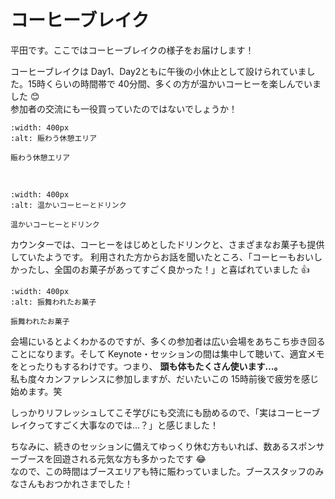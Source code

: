 # コーヒーブレイク

平田です。ここではコーヒーブレイクの様子をお届けします！

コーヒーブレイクは Day1、Day2ともに午後の小休止として設けられていました。15時くらいの時間帯で 40分間、多くの方が温かいコーヒーを楽しんでいました 😊  
参加者の交流にも一役買っていたのではないでしょうか！

```{figure} coffee_break_avenue.jpeg
:width: 400px
:alt: 賑わう休憩エリア

賑わう休憩エリア
```

<br>

```{figure} coffee_break_counter.jpeg
:width: 400px
:alt: 温かいコーヒーとドリンク

温かいコーヒーとドリンク
```

カウンターでは、コーヒーをはじめとしたドリンクと、さまざまなお菓子も提供していたようです。
利用された方からお話を聞いたところ、「コーヒーもおいしかったし、全国のお菓子があってすごく良かった！」と喜ばれていました 👍  

```{figure} coffee_break_sweets.jpeg
:width: 400px
:alt: 振舞われたお菓子

振舞われたお菓子
```

会場にいるとよくわかるのですが、多くの参加者は広い会場をあちこち歩き回ることになります。そして Keynote・セッションの間は集中して聴いて、適宜メモをとったりもするわけです。つまり、 **頭も体もたくさん使います…。**  
私も度々カンファレンスに参加しますが、だいたいこの 15時前後で疲労を感じ始めます。笑

しっかりリフレッシュしてこそ学びにも交流にも励めるので、「実はコーヒーブレイクってすごく大事なのでは…？」と感じました！

ちなみに、続きのセッションに備えてゆっくり休む方もいれば、数あるスポンサーブースを回遊される元気な方も多かったです 😂  
なので、この時間はブースエリアも特に賑わっていました。ブーススタッフのみなさんもおつかれさまでした！
